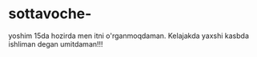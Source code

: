 # sottavoche-
yoshim 15da hozirda men itni o'rganmoqdaman. Kelajakda yaxshi kasbda ishliman degan umitdaman!!!
